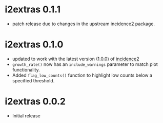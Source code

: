 # i2extras 0.1.1

* patch release due to changes in the upstream incidence2 package.

# i2extras 0.1.0

* updated to work with the latest version (1.0.0) of
[incidence2](https://CRAN.R-project.org/package=incidence2)
* `growth_rate()` now has an `include_warnings` parameter to match plot
functionality.
* Added `flag_low_counts()` function to highlight low counts below a specified
threshold.

# i2extras 0.0.2

* Initial release
